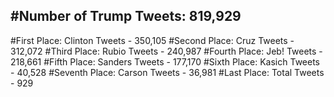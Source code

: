 #Number of Trump Tweets: 819,929
---
#First Place: Clinton Tweets - 350,105
#Second Place: Cruz Tweets - 312,072
#Third Place: Rubio Tweets - 240,987
#Fourth Place: Jeb! Tweets - 218,661
#Fifth Place: Sanders Tweets - 177,170
#Sixth Place: Kasich Tweets - 40,528
#Seventh Place: Carson Tweets - 36,981
#Last Place: Total Tweets - 929 
